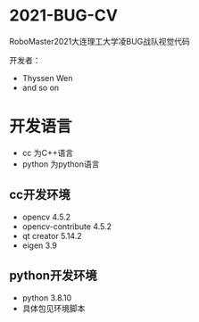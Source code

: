 # 2021-BUG-CV
RoboMaster2021大连理工大学凌BUG战队视觉代码

开发者：
- Thyssen Wen
- and so on

# 开发语言
- cc 为C++语言
- python 为python语言

## cc开发环境
- opencv 4.5.2
- opencv-contribute 4.5.2
- qt creator 5.14.2
- eigen 3.9

## python开发环境
- python 3.8.10
- 具体包见环境脚本

